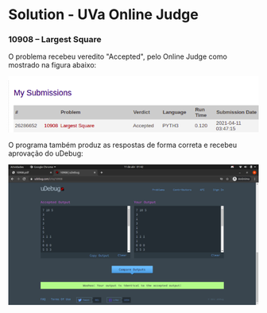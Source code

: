 # Solution - UVa Online Judge
### 10908 – Largest Square


O problema recebeu veredito "Accepted", pelo Online Judge como mostrado na figura abaixo:

![Veredito](./10908-veredito.png)


O programa também produz as respostas de forma correta e recebeu aprovação do uDebug:

![uDebug](./10908-udebug.png)